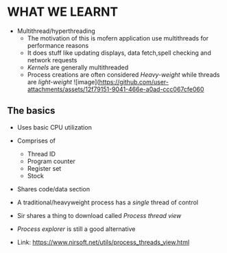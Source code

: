 # WHAT WE LEARNT
- Multithread/hyperthreading
  - The motivation of this is mofern application use multithreads for performance reasons
  - It does stuff like updating displays, data fetch,spell checking and network requests
  - *Kernels* are generally multithreaded
  - Process creations are often considered *Heavy-weight* while threads are *light-weight*
  ![image](https://github.com/user-attachments/assets/12f79151-9041-466e-a0ad-ccc067cfe060

## The basics
- Uses basic CPU utilization
- Comprises of
  - Thread ID
  - Program counter
  - Register set
  - Stock
- Shares code/data section
- A traditional/heavyweight process has a *single* thread of control

- Sir shares a thing to download called *Process thread view*
- *Process explorer* is still a good alternative
- Link: https://www.nirsoft.net/utils/process_threads_view.html




